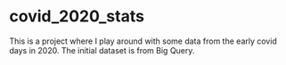 # covid_2020_stats
This is a project where I play around with some data from the early covid days in 2020. The initial dataset is from Big Query.
